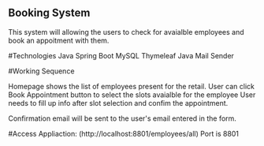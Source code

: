 ## Booking System
This system will allowing the users to check for avaialble employees and book an appoitment with them.

#Technologies
Java
Spring Boot
MySQL
Thymeleaf
Java Mail Sender


#Working Sequence

Homepage shows the list of employees present for the retail.
User can click Book Appointment button to select the slots avaialble for the employee
User needs to fill up info after slot selection and confim the appointment.

Confirmation email will be sent to the user's email entered in the form.


#Access Appliaction:
(http://localhost:8801/employees/all)
Port is 8801
